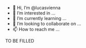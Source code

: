 - 👋 Hi, I’m @lucasvienna
- 👀 I’m interested in ...
- 🌱 I’m currently learning ...
- 💞️ I’m looking to collaborate on ...
- 📫 How to reach me ...

TO BE FILLED

<!---
lucasvienna/lucasvienna is a ✨ special ✨ repository because its `README.md` (this file) appears on your GitHub profile.
You can click the Preview link to take a look at your changes.
--->
